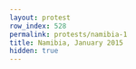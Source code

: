 ```yaml
---
layout: protest
row_index: 528
permalink: protests/namibia-1
title: Namibia, January 2015
hidden: true
---
```

